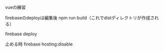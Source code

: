vueの練習

firebaseのdeployは編集後
npm run build（これでdistディレクトリが作成される）

firebase deploy

止める時
firebase hosting:disable
